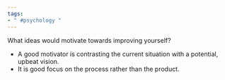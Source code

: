 ```yaml
---
tags:
- " #psychology "
---
```


What ideas would motivate towards improving yourself?
- A good motivator is contrasting the current situation with a potential, upbeat vision.
- It is good focus on the process rather than the product.  <!--SR:!2025-04-01,783,317-->